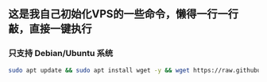 ## 这是我自己初始化VPS的一些命令，懒得一行一行敲，直接一键执行
### 只支持 Debian/Ubuntu 系统
```bash
sudo apt update && sudo apt install wget -y && wget https://raw.githubusercontent.com/defeatd/Common-Scripts/main/setup.sh && sudo bash setup.sh
```
